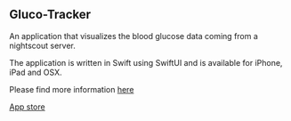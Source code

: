## Gluco-Tracker

An application that visualizes the blood glucose data coming from a nightscout server.

The application is written in Swift using SwiftUI and is available for iPhone, iPad and OSX.

Please find more information [here](https://fight-type1.blogspot.com/2020/08/glucotracker.html)

[App store](https://apps.apple.com/us/app/gluco-tracker/id1526976290?mt=8)